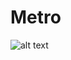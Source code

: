 # Metro

![alt text](https://drive.google.com/file/d/10BHBTebWefGJo8Ydt0i2c8ZrofxcN5UM/view?usp=sharing)
